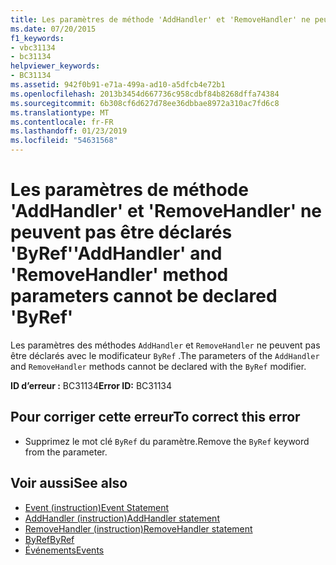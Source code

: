 ```yaml
---
title: Les paramètres de méthode 'AddHandler' et 'RemoveHandler' ne peuvent pas être déclarés 'ByRef'
ms.date: 07/20/2015
f1_keywords:
- vbc31134
- bc31134
helpviewer_keywords:
- BC31134
ms.assetid: 942f0b91-e71a-499a-ad10-a5dfcb4e72b1
ms.openlocfilehash: 2013b3454d667736c958cdbf84b8268dffa74384
ms.sourcegitcommit: 6b308cf6d627d78ee36dbbae8972a310ac7fd6c8
ms.translationtype: MT
ms.contentlocale: fr-FR
ms.lasthandoff: 01/23/2019
ms.locfileid: "54631568"
---
```

# <a name="addhandler-and-removehandler-method-parameters-cannot-be-declared-byref"></a><span data-ttu-id="4b289-102">Les paramètres de méthode 'AddHandler' et 'RemoveHandler' ne peuvent pas être déclarés 'ByRef'</span><span class="sxs-lookup"><span data-stu-id="4b289-102">'AddHandler' and 'RemoveHandler' method parameters cannot be declared 'ByRef'</span></span>
<span data-ttu-id="4b289-103">Les paramètres des méthodes `AddHandler` et `RemoveHandler` ne peuvent pas être déclarés avec le modificateur `ByRef` .</span><span class="sxs-lookup"><span data-stu-id="4b289-103">The parameters of the `AddHandler` and `RemoveHandler` methods cannot be declared with the `ByRef` modifier.</span></span>  
  
 <span data-ttu-id="4b289-104">**ID d’erreur :** BC31134</span><span class="sxs-lookup"><span data-stu-id="4b289-104">**Error ID:** BC31134</span></span>  
  
## <a name="to-correct-this-error"></a><span data-ttu-id="4b289-105">Pour corriger cette erreur</span><span class="sxs-lookup"><span data-stu-id="4b289-105">To correct this error</span></span>  
  
-   <span data-ttu-id="4b289-106">Supprimez le mot clé `ByRef` du paramètre.</span><span class="sxs-lookup"><span data-stu-id="4b289-106">Remove the `ByRef` keyword from the parameter.</span></span>  
  
## <a name="see-also"></a><span data-ttu-id="4b289-107">Voir aussi</span><span class="sxs-lookup"><span data-stu-id="4b289-107">See also</span></span>
- [<span data-ttu-id="4b289-108">Event (instruction)</span><span class="sxs-lookup"><span data-stu-id="4b289-108">Event Statement</span></span>](../../visual-basic/language-reference/statements/event-statement.md)
- [<span data-ttu-id="4b289-109">AddHandler (instruction)</span><span class="sxs-lookup"><span data-stu-id="4b289-109">AddHandler statement</span></span>](~/docs/visual-basic/language-reference/statements/addhandler-statement.md)
- [<span data-ttu-id="4b289-110">RemoveHandler (instruction)</span><span class="sxs-lookup"><span data-stu-id="4b289-110">RemoveHandler statement</span></span>](~/docs/visual-basic/language-reference/statements/removehandler-statement.md)
- [<span data-ttu-id="4b289-111">ByRef</span><span class="sxs-lookup"><span data-stu-id="4b289-111">ByRef</span></span>](../../visual-basic/language-reference/modifiers/byref.md)
- [<span data-ttu-id="4b289-112">Événements</span><span class="sxs-lookup"><span data-stu-id="4b289-112">Events</span></span>](../../visual-basic/programming-guide/language-features/events/index.md)
